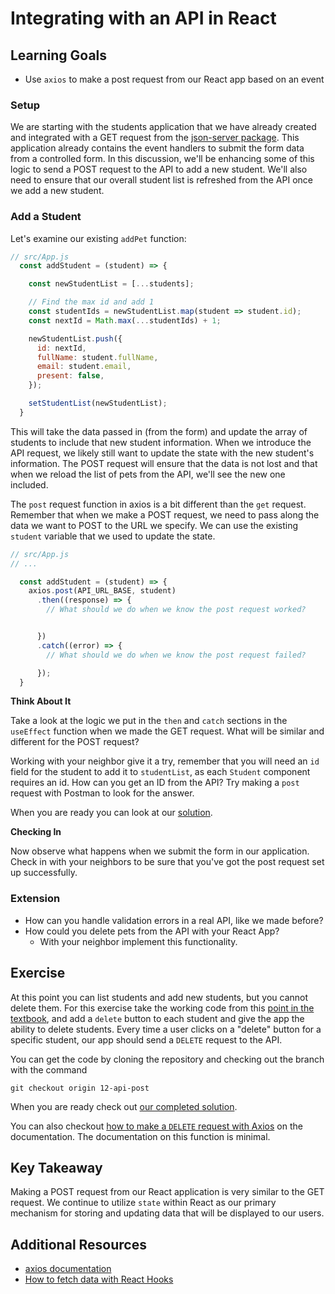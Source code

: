# Integrating with an API in React

## Learning Goals

- Use `axios` to make a post request from our React app based on an event

### Setup

We are starting with the students application that we have already created and integrated with a GET request from the [json-server package](https://www.npmjs.com/package/json-server).  This application already contains the event handlers to submit the form data from a controlled form. In this discussion, we'll be enhancing some of this logic to send a POST request to the API to add a new student. We'll also need to ensure that our overall student list is refreshed from the API once we add a new student.

### Add a Student

Let's examine our existing `addPet` function:

```javascript
// src/App.js
  const addStudent = (student) => {

    const newStudentList = [...students];

    // Find the max id and add 1
    const studentIds = newStudentList.map(student => student.id);
    const nextId = Math.max(...studentIds) + 1;

    newStudentList.push({
      id: nextId,
      fullName: student.fullName,
      email: student.email,
      present: false,
    });

    setStudentList(newStudentList);
  }
```

This will take the data passed in (from the form) and update the array of students to include that new student information. When we introduce the API request, we likely still want to update the state with the new student's information. The POST request will ensure that the data is not lost and that when we reload the list of pets from the API, we'll see the new one included.

The `post` request function in axios is a bit different than the `get` request. Remember that when we make a POST request, we need to pass along the data we want to POST to the URL we specify. We can use the existing `student` variable that we used to update the state.

```javascript
// src/App.js
// ...

  const addStudent = (student) => {
    axios.post(API_URL_BASE, student)
      .then((response) => {
        // What should we do when we know the post request worked?


      })
      .catch((error) => {
        // What should we do when we know the post request failed?

      });
  }
```

**Think About It**

Take a look at the logic we put in the `then` and `catch` sections in the `useEffect` function when we made the GET request. What will be similar and different for the POST request?

Working with your neighbor give it a try, remember that you will need an `id` field for the student to add it to `studentList`, as each `Student` component requires an id.  How can you get an ID from the API?  Try making a `post` request with Postman to look for the answer.

When you are ready you can look at our [solution](examples/addStudent.js).

**Checking In**

Now observe what happens when we submit the form in our application. Check in with your neighbors to be sure that you've got the post request set up successfully.

### Extension

- How can you handle validation errors in a real API, like we made before?
- How could you delete pets from the API with your React App?
  - With your neighbor implement this functionality.

## Exercise

At this point you can list students and add new students, but you cannot delete them.  For this exercise take the working code from this [point in the textbook](https://github.com/AdaGold/ada-students/tree/12-api-post), and add a `delete` button to each student and give the app the ability to delete students.  Every time a user clicks on a "delete" button for a specific student, our app should send a `DELETE` request to the API.  

You can get the code by cloning the repository and checking out the branch with the command

`git checkout origin 12-api-post`

When you are ready check out [our completed solution](https://github.com/AdaGold/ada-students/tree/11-delete-student).

You can also checkout [how to make a `DELETE` request with Axios](https://github.com/axios/axios#axiosdeleteurl-config) on the documentation.  The documentation on this function is minimal.

## Key Takeaway

Making a POST request from our React application is very similar to the GET request. We continue to utilize `state` within React as our primary mechanism for storing and updating data that will be displayed to our users.

## Additional Resources

- [axios documentation](https://github.com/axios/axios)
- [How to fetch data with React Hooks](https://www.robinwieruch.de/react-hooks-fetch-data)
